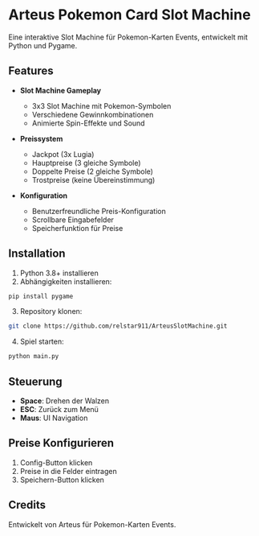 # Arteus Pokemon Card Slot Machine

Eine interaktive Slot Machine für Pokemon-Karten Events, entwickelt mit Python und Pygame.

## Features

- **Slot Machine Gameplay**
  - 3x3 Slot Machine mit Pokemon-Symbolen
  - Verschiedene Gewinnkombinationen
  - Animierte Spin-Effekte und Sound

- **Preissystem**
  - Jackpot (3x Lugia)
  - Hauptpreise (3 gleiche Symbole)
  - Doppelte Preise (2 gleiche Symbole)
  - Trostpreise (keine Übereinstimmung)

- **Konfiguration**
  - Benutzerfreundliche Preis-Konfiguration
  - Scrollbare Eingabefelder
  - Speicherfunktion für Preise

## Installation

1. Python 3.8+ installieren
2. Abhängigkeiten installieren:
```bash
pip install pygame
```

3. Repository klonen:
```bash
git clone https://github.com/relstar911/ArteusSlotMachine.git
```

4. Spiel starten:
```bash
python main.py
```

## Steuerung

- **Space**: Drehen der Walzen
- **ESC**: Zurück zum Menü
- **Maus**: UI Navigation

## Preise Konfigurieren

1. Config-Button klicken
2. Preise in die Felder eintragen
3. Speichern-Button klicken

## Credits

Entwickelt von Arteus für Pokemon-Karten Events.
